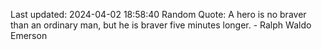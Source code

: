 Last updated: 2024-04-02 18:58:40
Random Quote: A hero is no braver than an ordinary man, but he is braver five minutes longer. - Ralph Waldo Emerson